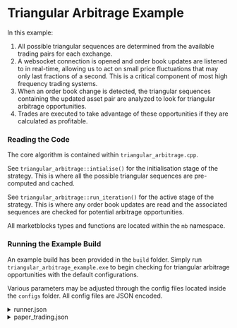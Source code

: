 # Triangular Arbitrage Example

In this example:
  1. All possible triangular sequences are determined from the available trading pairs for each exchange.
  2. A websocket connection is opened and order book updates are listened to in real-time, allowing us to act on small price fluctuations that may only last fractions of a      second. This is a critical component of most high frequency trading systems.
  3. When an order book change is detected, the triangular sequences containing the updated asset pair are analyzed to look for triangular arbitrage opportunities.
  4. Trades are executed to take advantage of these opportunities if they are calculated as profitable.

### Reading the Code
The core algorithm is contained within `triangular_arbitrage.cpp`. 

See `triangular_arbitrage::intialise()` for the initialisation stage of the strategy. This is where all the possible triangular sequences are pre-computed and cached.

See `triangular_arbitrage::run_iteration()` for the active stage of the strategy. This is where any order book updates are read and the associated sequences are checked for potential arbitrage opportunities.

All marketblocks types and functions are located within the `mb` namespace.

### Running the Example Build

An example build has been provided in the `build` folder. Simply run `triangular_arbitrage_example.exe` to begin checking for triangular arbitrage opportunities with the default configurations.

Various parameters may be adjusted through the config files located inside the `configs` folder. All config files are JSON encoded.

<details><summary>runner.json</summary>

- `exchangeIds` - Specifies which exchanges to run the strategy on. Specifying an empty array will use all supported exchanges.
- `httpTimeout` - Specifies the timeout for HTTP requests in ms. A value of 0 disables the timeout.
- `runMode` - Sets the run mode. Valid options are `"live"`, `"live_test"` or `"back_test"`
- `websocketTimeout` - Specifies the timeout for the websocket connection handshake in ms. A value of 0 disables the timeout.
  
</details>
<details><summary>paper_trading.json</summary>
  
Contains parameters used by the trading simulator when the Live-Test run mode is enabled
  
  - `balances` - Initial virtual balances
  - `fee` - Simulated fee to use when executing paper trades
  
</details>

